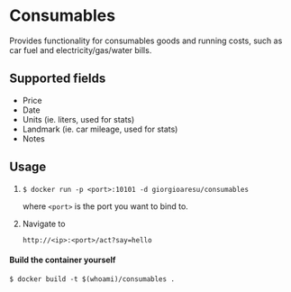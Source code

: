 # Consumables

Provides functionality for consumables goods and running costs, such as car fuel and electricity/gas/water bills.

## Supported fields
- Price
- Date
- Units (ie. liters, used for stats)
- Landmark (ie. car mileage, used for stats)
- Notes

## Usage

1. `$ docker run -p <port>:10101 -d giorgioaresu/consumables`

	where `<port>` is the port you want to bind to.

1. Navigate to 
	
	`http://<ip>:<port>/act?say=hello`

#### Build the container yourself 

`$ docker build -t $(whoami)/consumables .`